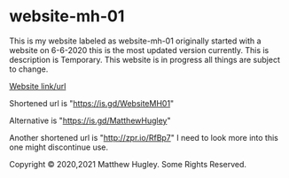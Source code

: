 # website-mh-01
This is my website labeled as website-mh-01 originally started with a website on 6-6-2020 this is the most updated version currently. This is description is Temporary. This website is in progress all things are subject to change.

[Website link/url](https://mhmatthewhugley.github.io/website-mh-01)

Shortened url is "https://is.gd/WebsiteMH01"

Alternative is "https://is.gd/MatthewHugley"

Another shortened url is "http://zpr.io/RfBp7" I need to look more into this one might discontinue use.

Copyright © 2020,2021 Matthew Hugley. Some Rights Reserved.

